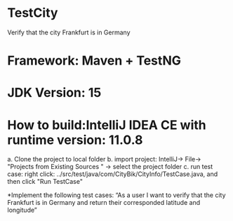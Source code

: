 # TestCity
Verify that the city Frankfurt is in Germany 
# Framework: Maven + TestNG
# JDK Version: 15
# How to build:IntelliJ IDEA CE with runtime version: 11.0.8
a. Clone the project to local folder
b. import project: IntelliJ-> File-> "Projects from Existing Sources " -> select the project folder
c. run test case: right click: ../src/test/java/com/CityBik/CityInfo/TestCase.java, and then click "Run TestCase"

*Implement the following test cases:
“As a user I want to verify that the city Frankfurt is in Germany and return their corresponded latitude and longitude”

